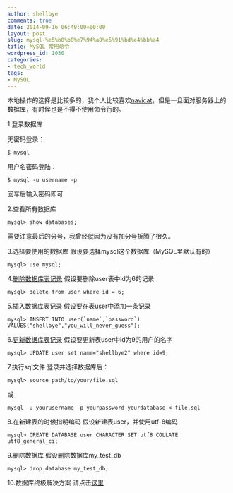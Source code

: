 ```yaml
---
author: shellbye
comments: true
date: 2014-09-16 06:49:00+00:00
layout: post
slug: mysql-%e5%b8%b8%e7%94%a8%e5%91%bd%e4%bb%a4
title: MySQL 常用命令
wordpress_id: 1030
categories:
- tech_world
tags:
- MySQL
---
```


本地操作的选择是比较多的，我个人比较喜欢[navicat](http://www.navicat.com/)，但是一旦面对服务器上的数据库，有时候也是不得不使用命令行的。

1.登录数据库

无密码登录：

    
    $ mysql


用户名密码登陆：

    
    $ mysql -u username -p


回车后输入密码即可

2.查看所有数据库

    
    mysql> show databases;


需要注意最后的分号，我曾经就因为没有加分号折腾了很久。

3.选择要使用的数据库
假设要选择mysql这个数据库（MySQL里默认有的）

    
    mysql> use mysql;


4.[删除数据库表记录](http://dev.mysql.com/doc/refman/4.1/en/delete.html)
假设要删除user表中id为6的记录

    
    mysql> delete from user where id = 6;


5.[插入数据库表记录](http://dev.mysql.com/doc/refman/5.6/en/insert.html)
假设要在表user中添加一条记录

    
    mysql> INSERT INTO user(`name`,`password`) VALUES("shellbye","you_will_never_guess");


6.[更新数据库表记录](http://dev.mysql.com/doc/refman/5.0/en/update.html)
假设要更新表user中id为9的用户的名字

    
    mysql> UPDATE user set name="shellbye2" where id=9;


7.执行sql文件
登录并选择数据库后：

    
    mysql> source path/to/your/file.sql


或

    
    mysql -u yourusername -p yourpassword yourdatabase < file.sql


8.在新建表的时候指明编码
假设新建表user，并使用utf-8编码

    
    mysql> CREATE DATABASE user CHARACTER SET utf8 COLLATE utf8_general_ci;


9.删除数据库
假设删除数据库my_test_db

    
    mysql> drop database my_test_db;


10.数据库终极解决方案
请点击[这里](http://www.adminer.org/en/)
